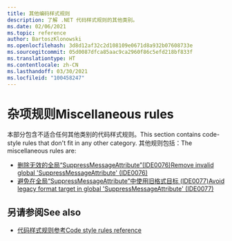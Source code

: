 ```yaml
---
title: 其他编码样式规则
description: 了解 .NET 代码样式规则的其他类别。
ms.date: 02/06/2021
ms.topic: reference
author: BartoszKlonowski
ms.openlocfilehash: 3d8d12af32c2d108109e0671d8a932b07608733e
ms.sourcegitcommit: 05d0087dfca85aac9ca2960f86c5efd218bf833f
ms.translationtype: HT
ms.contentlocale: zh-CN
ms.lasthandoff: 03/30/2021
ms.locfileid: "100458247"
---
```

# <a name="miscellaneous-rules"></a><span data-ttu-id="65af8-103">杂项规则</span><span class="sxs-lookup"><span data-stu-id="65af8-103">Miscellaneous rules</span></span>

<span data-ttu-id="65af8-104">本部分包含不适合任何其他类别的代码样式规则。</span><span class="sxs-lookup"><span data-stu-id="65af8-104">This section contains code-style rules that don't fit in any other category.</span></span> <span data-ttu-id="65af8-105">其他规则包括：</span><span class="sxs-lookup"><span data-stu-id="65af8-105">The miscellaneous rules are:</span></span>

- [<span data-ttu-id="65af8-106">删除无效的全局“SuppressMessageAttribute”(IDE0076)</span><span class="sxs-lookup"><span data-stu-id="65af8-106">Remove invalid global 'SuppressMessageAttribute' (IDE0076)</span></span>](ide0076.md)
- [<span data-ttu-id="65af8-107">避免在全局“SuppressMessageAttribute”中使用旧格式目标 (IDE0077)</span><span class="sxs-lookup"><span data-stu-id="65af8-107">Avoid legacy format target in global 'SuppressMessageAttribute' (IDE0077)</span></span>](ide0077.md)

## <a name="see-also"></a><span data-ttu-id="65af8-108">另请参阅</span><span class="sxs-lookup"><span data-stu-id="65af8-108">See also</span></span>

- [<span data-ttu-id="65af8-109">代码样式规则参考</span><span class="sxs-lookup"><span data-stu-id="65af8-109">Code style rules reference</span></span>](index.md)
